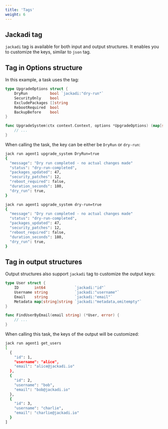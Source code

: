 ```yaml
---
title: 'Tags'
weight: 6
---
```


## Jackadi tag

`jackadi` tag is available for both input and output structures. It enables you to customize the keys, similar to `json` tag.

## Tag in Options structure

In this example, a task uses the tag:

```go
type UpgradeOptions struct {
	DryRun          bool `jackadi:"dry-run"`
	SecurityOnly    bool
	ExcludePackages []string
	RebootRequired  bool
	BackupBefore    bool
}

func UpgradeSystem(ctx context.Context, options *UpgradeOptions) (map[string]any, error) {
	// ...
}
```

When calling the task, the key can be either be `DryRun` or `dry-run`:

```sh {filename="task with options using jackadi tags"}
jack run agent1 upgrade_system DryRun=true
{
  "message": "Dry run completed - no actual changes made"
  "status": "dry-run-completed",
  "packages_updated": 47,
  "security_patches": 12,
  "reboot_required": false,
  "duration_seconds": 180,
  "dry_run": true,
}
```

```sh {filename="task with options using jackadi tags"}
jack run agent1 upgrade_system dry-run=true
{
  "message": "Dry run completed - no actual changes made"
  "status": "dry-run-completed",
  "packages_updated": 47,
  "security_patches": 12,
  "reboot_required": false,
  "duration_seconds": 180,
  "dry_run": true,
}
```

## Tag in output structures

Output structures also support `jackadi` tag to customize the output keys:

```go
type User struct {
	ID       int64             `jackadi:"id"`
	Username string            `jackadi:"username"`
	Email    string            `jackadi:"email"`
	Metadata map[string]string `jackadi:"metadata,omitempty"`
}

func FindUserByEmail(email string) (*User, error) {
	// ...
}
```

When calling this task, the keys of the output will be customized:

```sh
jack run agent1 get_users
[
  {
    "id": 1,
    "username": "alice",
    "email": "alice@jackadi.io"
  },
  {
    "id": 2,
    "username": "bob",
    "email": "bob@jackadi.io"
  },
  {
    "id": 3,
    "username": "charlie",
    "email": "charlie@jackadi.io"
  }
]
```